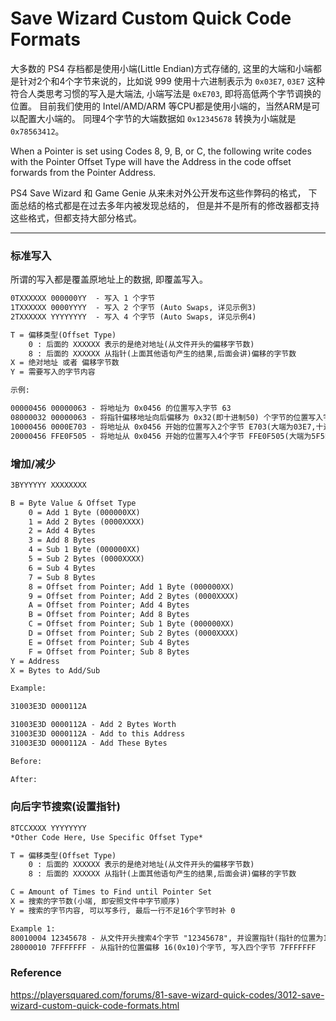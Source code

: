 # Save Wizard Custom Quick Code Formats


大多数的 PS4 存档都是使用小端(Little Endian)方式存储的, 
这里的大端和小端都是针对2个和4个字节来说的，比如说 999 使用十六进制表示为 `0x03E7`,
`03E7` 这种符合人类思考习惯的写入是大端法, 小端写法是 `0xE703`, 即将高低两个字节调换的位置。
目前我们使用的 Intel/AMD/ARM 等CPU都是使用小端的，当然ARM是可以配置大小端的。
同理4个字节的大端数据如 `0x12345678` 转换为小端就是 `0x78563412`。

When a Pointer is set using Codes 8, 9, B, or C, the following write codes 
with the Pointer Offset Type will have the Address in the code offset forwards from the Pointer Address.

PS4 Save Wizard 和 Game Genie 从来未对外公开发布这些作弊码的格式，
下面总结的格式都是在过去多年内被发现总结的，
但是并不是所有的修改器都支持这些格式，但都支持大部分格式。

----

### 标准写入

所谓的写入都是覆盖原地址上的数据, 即覆盖写入。

```txt
0TXXXXXX 000000YY  - 写入 1 个字节
1TXXXXXX 0000YYYY  - 写入 2 个字节 (Auto Swaps, 详见示例3)
2TXXXXXX YYYYYYYY  - 写入 4 个字节 (Auto Swaps, 详见示例4)

T = 偏移类型(Offset Type)
​    0 : 后面的 XXXXXX 表示的是绝对地址(从文件开头的偏移字节数)
    8 : 后面的 XXXXXX 从指针(上面其他语句产生的结果,后面会讲)偏移的字节数
X = 绝对地址 或者 偏移字节数
Y = 需要写入的字节内容

示例:

00000456 00000063 - 将地址为 0x0456 的位置写入字节 63
08000032 00000063 - 将指针偏移地址向后偏移为 0x32(即十进制50) 个字节的位置写入字节 63
10000456 0000E703 - 将地址从 0x0456 开始的位置写入2个字节 E703(大端为03E7,十进制为999)
20000456 FFE0F505 - 将地址从 0x0456 开始的位置写入4个字节 FFE0F505(大端为5F5E0FF,十进制为99999999)
```

### 增加/减少

```txt
3BYYYYYY XXXXXXXX

B = Byte Value & Offset Type
    0 = Add 1 Byte (000000XX)
    1 = Add 2 Bytes (0000XXXX)
    2 = Add 4 Bytes
    3 = Add 8 Bytes
    4 = Sub 1 Byte (000000XX)
    5 = Sub 2 Bytes (0000XXXX)
    6 = Sub 4 Bytes
    7 = Sub 8 Bytes
    8 = Offset from Pointer; Add 1 Byte (000000XX)
    9 = Offset from Pointer; Add 2 Bytes (0000XXXX)
    A = Offset from Pointer; Add 4 Bytes
    B = Offset from Pointer; Add 8 Bytes
    C = Offset from Pointer; Sub 1 Byte (000000XX)
    D = Offset from Pointer; Sub 2 Bytes (0000XXXX)
    E = Offset from Pointer; Sub 4 Bytes
    F = Offset from Pointer; Sub 8 Bytes
Y = Address
X = Bytes to Add/Sub

Example:

31003E3D 0000112A

31003E3D 0000112A - Add 2 Bytes Worth
31003E3D 0000112A - Add to this Address
31003E3D 0000112A - Add These Bytes

Before:

After:

```

### 向后字节搜索(设置指针)

```txt
8TCCXXXX YYYYYYYY
*Other Code Here, Use Specific Offset Type*

T = 偏移类型(Offset Type)
​    0 : 后面的 XXXXXX 表示的是绝对地址(从文件开头的偏移字节数)
    8 : 后面的 XXXXXX 从指针(上面其他语句产生的结果,后面会讲)偏移的字节数

C = Amount of Times to Find until Pointer Set
X = 搜索的字节数(小端, 即安照文件中字节顺序)
Y = 搜索的字节内容, 可以写多行, 最后一行不足16个字节时补 0

Example 1:
80010004 12345678 - 从文件开头搜索4个字节 "12345678", 并设置指针(指针的位置为12所在的字节) 
28000010 7FFFFFFF - 从指针的位置偏移 16(0x10)个字节, 写入四个字节 7FFFFFFF

```


### Reference

https://playersquared.com/forums/81-save-wizard-quick-codes/3012-save-wizard-custom-quick-code-formats.html



